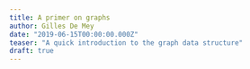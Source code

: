 ```yaml
---
title: A primer on graphs
author: Gilles De Mey
date: "2019-06-15T00:00:00.000Z"
teaser: "A quick introduction to the graph data structure"
draft: true
---
```

